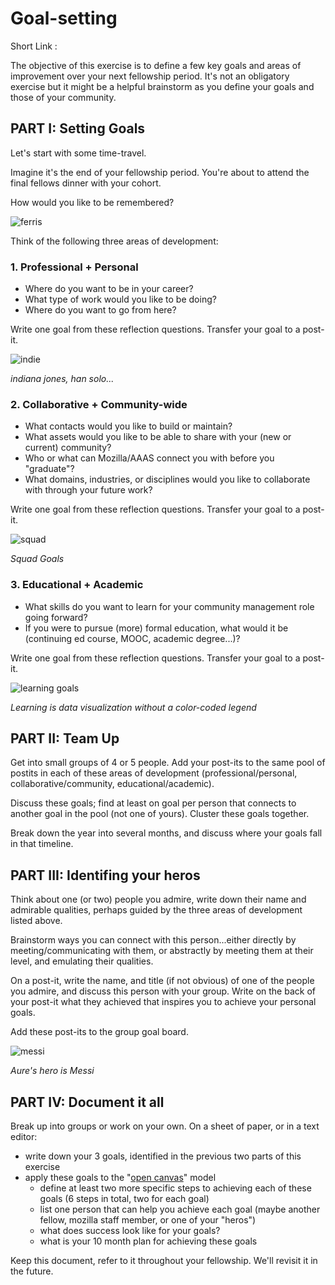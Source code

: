 # Goal-setting

Short Link : 

The objective of this exercise is to define a few key goals and areas of improvement over your next fellowship period. It's not an obligatory exercise but it might be a helpful brainstorm as you define your goals and those of your community.

## PART I: Setting Goals

Let's start with some time-travel.

Imagine it's the end of your fellowship period. You're about to attend the final fellows dinner with your cohort.

How would you like to be remembered? 

![ferris](http://i.giphy.com/otIZPoRHqFzpK.gif)

Think of the following three areas of development:

### 1. Professional + Personal

* Where do you want to be in your career? 
* What type of work would you like to be doing?
* Where do you want to go from here?

Write one goal from these reflection questions. Transfer your goal to a post-it.

![indie](http://i.giphy.com/TCgrHTQGmjR4I.gif)

*indiana jones, han solo...*

### 2. Collaborative + Community-wide

* What contacts would you like to build or maintain?
* What assets would you like to be able to share with your (new or current) community?
* Who or what can Mozilla/AAAS connect you with before you "graduate"?
* What domains, industries, or disciplines would you like to collaborate with through your future work?

Write one goal from these reflection questions. Transfer your goal to a post-it.

![squad](http://i.giphy.com/3o6EhD7ICdmVyEbaYE.gif)

*Squad Goals*

### 3. Educational + Academic

* What skills do you want to learn for your community management role going forward?
* If you were to pursue (more) formal education, what would it be (continuing ed course, MOOC, academic degree...)?

Write one goal from these reflection questions. Transfer your goal to a post-it.

![learning goals](http://i.giphy.com/WuqoMyqfetXeo.gif)

*Learning is data visualization without a color-coded legend*

## PART II: Team Up

Get into small groups of 4 or 5 people. Add your post-its to the same pool of postits in each of these areas of development (professional/personal, collaborative/community, educational/academic). 

Discuss these goals; find at least on goal per person that connects to another goal in the pool (not one of yours). Cluster these goals together.

Break down the year into several months, and discuss where your goals fall in that timeline.

## PART III: Identifing your heros

Think about one (or two) people you admire, write down their name and admirable qualities, perhaps guided by the three areas of development listed above.

Brainstorm ways you can connect with this person...either directly by meeting/communicating with them, or abstractly by meeting them at their level, and emulating their qualities.

On a post-it, write the name, and title (if not obvious) of one of the people you admire, and discuss this person with your group. Write on the back of your post-it what they achieved that inspires you to achieve your personal goals.

Add these post-its to the group goal board.

![messi](http://i.giphy.com/ej84IaKs4nlBK.gif)

*Aure's hero is Messi*

## PART IV: Document it all

Break up into groups or work on your own. On a sheet of paper, or in a text editor:

* write down your 3 goals, identified in the previous two parts of this exercise
* apply these goals to the "[open canvas](https://mozillascience.github.io/working-open-workshop/open_canvas/)" model
	* define at least two more specific steps to achieving each of these goals (6 steps in total, two for each goal)
	* list one person that can help you achieve each goal (maybe another fellow, mozilla staff member, or one of your "heros")
	* what does success look like for your goals?
	* what is your 10 month plan for achieving these goals

Keep this document, refer to it throughout your fellowship. We'll revisit it in the future.


